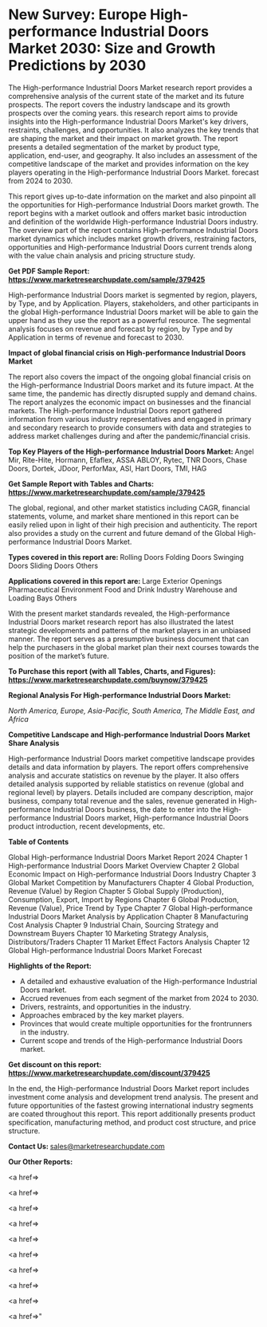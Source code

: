 # New Survey: Europe High-performance Industrial Doors Market 2030: Size and Growth Predictions by 2030

The High-performance Industrial Doors Market research report provides a comprehensive analysis of the current state of the market and its future prospects. The report covers the industry landscape and its growth prospects over the coming years. this research report aims to provide insights into the High-performance Industrial Doors Market's key drivers, restraints, challenges, and opportunities. It also analyzes the key trends that are shaping the market and their impact on market growth. The report presents a detailed segmentation of the market by product type, application, end-user, and geography. It also includes an assessment of the competitive landscape of the market and provides information on the key players operating in the High-performance Industrial Doors Market. forecast from 2024 to 2030.

This report gives up-to-date information on the market and also pinpoint all the opportunities for High-performance Industrial Doors market growth. The report begins with a market outlook and offers market basic introduction and definition of the worldwide High-performance Industrial Doors industry. The overview part of the report contains High-performance Industrial Doors market dynamics which includes market growth drivers, restraining factors, opportunities and High-performance Industrial Doors current trends along with the value chain analysis and pricing structure study.

<strong><b>Get PDF Sample Report: <a href=https://www.marketresearchupdate.com/sample/379425>https://www.marketresearchupdate.com/sample/379425</a></b></strong>

High-performance Industrial Doors market is segmented by region, players, by Type, and by Application. Players, stakeholders, and other participants in the global High-performance Industrial Doors market will be able to gain the upper hand as they use the report as a powerful resource. The segmental analysis focuses on revenue and forecast by region, by Type and by Application in terms of revenue and forecast to 2030.

<strong><b>Impact of global financial crisis on High-performance Industrial Doors Market</b></strong>

The report also covers the impact of the ongoing global financial crisis on the High-performance Industrial Doors market and its future impact. At the same time, the pandemic has directly disrupted supply and demand chains. The report analyzes the economic impact on businesses and the financial markets. The High-performance Industrial Doors report gathered information from various industry representatives and engaged in primary and secondary research to provide consumers with data and strategies to address market challenges during and after the pandemic/financial crisis.

<strong><b>Top Key Players of the High-performance Industrial Doors Market:
</b></strong>Angel Mir, Rite-Hite, Hormann, Efaflex, ASSA ABLOY, Rytec, TNR Doors, Chase Doors, Dortek, JDoor, PerforMax, ASI, Hart Doors, TMI, HAG<strong><b>
</b></strong>

<strong><b>Get Sample Report with Tables and Charts: <a href=https://www.marketresearchupdate.com/sample/379425>https://www.marketresearchupdate.com/sample/379425</a></b></strong>

The global, regional, and other market statistics including CAGR, financial statements, volume, and market share mentioned in this report can be easily relied upon in light of their high precision and authenticity. The report also provides a study on the current and future demand of the Global High-performance Industrial Doors Market.

<strong><b>Types covered in this report are:
</b></strong>Rolling Doors
Folding Doors
Swinging Doors
Sliding Doors
Others<strong><b>
</b></strong>

<strong><b>Applications covered in this report are:
</b></strong>Large Exterior Openings
Pharmaceutical Environment
Food and Drink Industry
Warehouse and Loading Bays
Others<strong><b>
</b></strong>

With the present market standards revealed, the High-performance Industrial Doors market research report has also illustrated the latest strategic developments and patterns of the market players in an unbiased manner. The report serves as a presumptive business document that can help the purchasers in the global market plan their next courses towards the position of the market’s future.

<strong><b>To Purchase this report (with all Tables, Charts, and Figures): <a href=https://www.marketresearchupdate.com/buynow/379425>https://www.marketresearchupdate.com/buynow/379425</a></b></strong>

<strong><b>Regional Analysis For High-performance Industrial Doors Market:</b></strong>

<em><i>North America, Europe, Asia-Pacific, South America, The Middle East, and Africa</i></em>

<strong><b>Competitive Landscape and High-performance Industrial Doors Market Share Analysis</b></strong>

High-performance Industrial Doors market competitive landscape provides details and data information by players. The report offers comprehensive analysis and accurate statistics on revenue by the player. It also offers detailed analysis supported by reliable statistics on revenue (global and regional level) by players. Details included are company description, major business, company total revenue and the sales, revenue generated in High-performance Industrial Doors business, the date to enter into the High-performance Industrial Doors market, High-performance Industrial Doors product introduction, recent developments, etc.

<strong><b>Table of Contents</b></strong>

Global High-performance Industrial Doors Market Report 2024
Chapter 1 High-performance Industrial Doors Market Overview
Chapter 2 Global Economic Impact on High-performance Industrial Doors Industry
Chapter 3 Global Market Competition by Manufacturers
Chapter 4 Global Production, Revenue (Value) by Region
Chapter 5 Global Supply (Production), Consumption, Export, Import by Regions
Chapter 6 Global Production, Revenue (Value), Price Trend by Type
Chapter 7 Global High-performance Industrial Doors Market Analysis by Application
Chapter 8 Manufacturing Cost Analysis
Chapter 9 Industrial Chain, Sourcing Strategy and Downstream Buyers
Chapter 10 Marketing Strategy Analysis, Distributors/Traders
Chapter 11 Market Effect Factors Analysis
Chapter 12 Global High-performance Industrial Doors Market Forecast

<strong><b>Highlights of the Report:</b></strong>

- A detailed and exhaustive evaluation of the High-performance Industrial Doors market.
- Accrued revenues from each segment of the market from 2024 to 2030.
- Drivers, restraints, and opportunities in the industry.
- Approaches embraced by the key market players.
- Provinces that would create multiple opportunities for the frontrunners in the industry.
- Current scope and trends of the High-performance Industrial Doors market.

<strong><b>Get discount on this report: <a href=https://www.marketresearchupdate.com/discount/379425>https://www.marketresearchupdate.com/discount/379425</a></b></strong>

In the end, the High-performance Industrial Doors Market report includes investment come analysis and development trend analysis. The present and future opportunities of the fastest growing international industry segments are coated throughout this report. This report additionally presents product specification, manufacturing method, and product cost structure, and price structure.

<strong><b>Contact Us:
</b></strong>sales@marketresearchupdate.com

<strong>Our Other Reports:</strong>

<a href=></a>

<a href=></a>

<a href=></a>

<a href=></a>

<a href=></a>

<a href=></a>

<a href=></a>

<a href=></a>

<a href=></a>

<a href=></a>"
